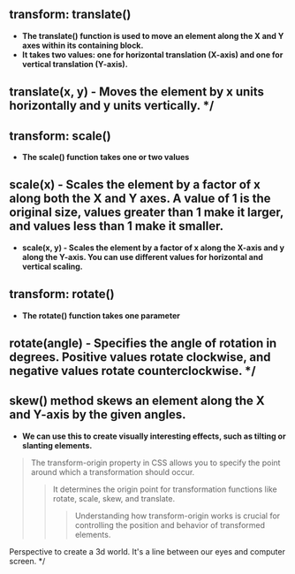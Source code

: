 ## transform: translate()
- **The translate() function is used to move an element along the X and Y axes within its containing block.**
- **It takes two values: one for horizontal translation (X-axis) and one for vertical translation (Y-axis).**
## translate(x, y) - Moves the element by x units horizontally and y units vertically.  */

## transform: scale()
- **The scale() function takes one or two values**
## scale(x) - Scales the element by a factor of x along both the X and Y axes. A value of 1 is the original size, values greater than 1 make it larger, and values less than 1 make it smaller.
- **scale(x, y) - Scales the element by a factor of x along the X-axis and y along the Y-axis. You can use different values for horizontal and vertical scaling.**

## transform: rotate()
- **The rotate() function takes one parameter**
## rotate(angle) - Specifies the angle of rotation in degrees. Positive values rotate clockwise, and negative values rotate counterclockwise. */
## skew() method skews an element along the X and Y-axis by the given angles.
- **We can use this to create visually interesting effects, such as tilting or slanting elements.**

>The transform-origin property in CSS allows you to specify the point around which a transformation should occur.
>>It determines the origin point for transformation functions like rotate, scale, skew, and translate.
>>>Understanding how transform-origin works is crucial for controlling the position and behavior of transformed elements.

Perspective to create a 3d world. It's a line between our eyes and computer screen. */

